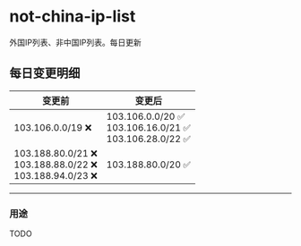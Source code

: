 # not-china-ip-list
外国IP列表、非中国IP列表。每日更新

每日变更明细
--------------------
|  变更前   | 变更后 |
|  ----  | ----  |
|  103.106.0.0/19 :x:  | 103.106.0.0/20 :white_check_mark: <br> 103.106.16.0/21 :white_check_mark: <br> 103.106.28.0/22 :white_check_mark: <br>  | 
|  103.188.80.0/21 :x: <br> 103.188.88.0/22 :x: <br> 103.188.94.0/23 :x: <br> | 103.188.80.0/20 :white_check_mark: | 

--------------------
### 用途
TODO
